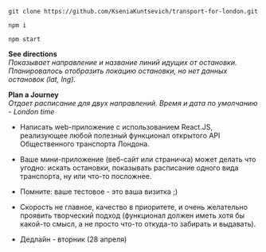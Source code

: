 
```
git clone https://github.com/KseniaKuntsevich/transport-for-london.git
```
```
npm i
```
```
npm start
```

 **See directions**  
*Показывает направление и название линий идущих от остановки.  
Планировалось отобразить локацию остановки, но нет данных остановок (lat, lng).*  


**Plan a Journey**  
*Отдает расписание для двух направлений. Время и дата по умолчанию - London time*

- Написать web-приложение с использованием React.JS, реализующее любой полезный функционал открытого API Общественного транспорта Лондона.

- Ваше мини-приложение (веб-сайт или страничка) может делать что угодно: искать остановки, показывать расписание одного вида транспорта, ну или что-то посложнее.

- Помните: ваше тестовое - это ваша визитка ;)

- Скорость не главное, качество в приоритете, и очень желательно проявить творческий подход (функционал должен иметь хотя бы какой-то смысл, а не просто что-то откуда-то забирать и выдавать).

- Дедлайн - вторник (28 апреля)
